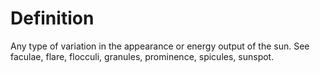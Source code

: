# Definition

Any type of variation in the appearance or energy output of the sun. See
faculae, flare, flocculi, granules, prominence, spicules, sunspot.
